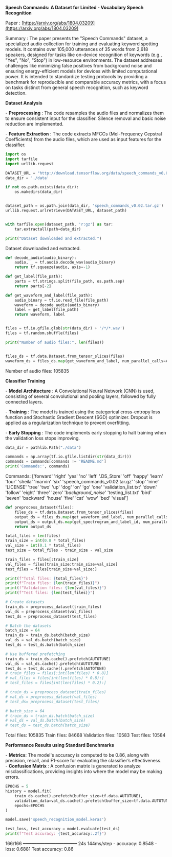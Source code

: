 **Speech Commands:**  **A Dataset for Limited \- Vocabulary Speech Recognition** 



Paper : [https://arxiv.org/abs/1804.03209](https://arxiv.org/abs/1804.03209)

Summary : The paper presents the "Speech Commands" dataset, a specialized audio collection for training and evaluating keyword spotting models. It contains over 105,000 utterances of 35 words from 2,618 speakers, designed for tasks like on-device recognition of keywords (e.g., "Yes", "No", "Stop") in low-resource environments. The dataset addresses challenges like minimizing false positives from background noise and ensuring energy-efficient models for devices with limited computational power. It is intended to standardize testing protocols by providing a benchmark for reproducible and comparable accuracy metrics, with a focus on tasks distinct from general speech recognition, such as keyword detection.

**Dataset Analysis**

\-   **Preprocessing** :   The code resamples the audio files and normalizes them to ensure consistent input for the classifier. Silence removal and basic noise reduction are implemented.  

\-   **Feature Extraction** :   The code extracts   MFCCs (Mel-Frequency Cepstral Coefficients)   from the audio files, which are used as input features for the classifier.


```python
import os
import tarfile
import urllib.request

DATASET_URL = "http://download.tensorflow.org/data/speech_commands_v0.02.tar.gz"
data_dir = './data'

if not os.path.exists(data_dir):
    os.makedirs(data_dir)


dataset_path = os.path.join(data_dir, 'speech_commands_v0.02.tar.gz')
urllib.request.urlretrieve(DATASET_URL, dataset_path)


with tarfile.open(dataset_path, 'r:gz') as tar:
    tar.extractall(path=data_dir)

print("Dataset downloaded and extracted.")

```
Dataset downloaded and extracted.

```python
def decode_audio(audio_binary):
    audio, _ = tf.audio.decode_wav(audio_binary)
    return tf.squeeze(audio, axis=-1)

def get_label(file_path):
    parts = tf.strings.split(file_path, os.path.sep)
    return parts[-2]

def get_waveform_and_label(file_path):
    audio_binary = tf.io.read_file(file_path)
    waveform = decode_audio(audio_binary)
    label = get_label(file_path)
    return waveform, label


files = tf.io.gfile.glob(str(data_dir) + '/*/*.wav')
files = tf.random.shuffle(files)

print("Number of audio files:", len(files))


files_ds = tf.data.Dataset.from_tensor_slices(files)
waveform_ds = files_ds.map(get_waveform_and_label, num_parallel_calls=AUTOTUNE)

```
Number of audio files: 105835

**Classifier Training**

\-   **Model Architecture** :   A   Convolutional Neural Network (CNN)   is used, consisting of several convolutional and pooling layers, followed by fully connected layers.  

\-   **Training** :   The model is trained using the   categorical cross-entropy   loss function and   Stochastic Gradient Descent (SGD)   optimizer.   Dropout   is applied as a regularization technique to prevent overfitting.  

\-   **Early Stopping** :   The code implements early stopping to halt training when the validation loss stops improving.


```python
data_dir = pathlib.Path("./data")

commands = np.array(tf.io.gfile.listdir(str(data_dir)))
commands = commands[commands != 'README.md']
print('Commands:', commands)

```
Commands: ['forward' 'right' 'yes' 'no' 'left' '.DS_Store' 'off' 'happy' 'learn'
 'four' 'sheila' 'marvin' 'six' 'speech_commands_v0.02.tar.gz' 'stop'
 'nine' 'LICENSE' 'tree' 'two' 'up' 'dog' 'on' 'go' 'one'
 'validation_list.txt' 'down' 'follow' 'eight' 'three' 'zero'
 '_background_noise_' 'testing_list.txt' 'bird' 'seven' 'backward' 'house'
 'five' 'cat' 'wow' 'bed' 'visual']
 
```python
def preprocess_dataset(files):
    files_ds = tf.data.Dataset.from_tensor_slices(files)
    output_ds = files_ds.map(get_waveform_and_label, num_parallel_calls=AUTOTUNE)
    output_ds = output_ds.map(get_spectrogram_and_label_id, num_parallel_calls=AUTOTUNE)
    return output_ds

total_files = len(files)
train_size = int(0.8 * total_files)
val_size = int(0.1 * total_files)
test_size = total_files - train_size - val_size

train_files = files[:train_size]
val_files = files[train_size:train_size+val_size]
test_files = files[train_size+val_size:]

print(f"Total files: {total_files}")
print(f"Train files: {len(train_files)}")
print(f"Validation files: {len(val_files)}")
print(f"Test files: {len(test_files)}")

# Create datasets
train_ds = preprocess_dataset(train_files)
val_ds = preprocess_dataset(val_files)
test_ds = preprocess_dataset(test_files)

# Batch the datasets
batch_size = 64
train_ds = train_ds.batch(batch_size)
val_ds = val_ds.batch(batch_size)
test_ds = test_ds.batch(batch_size)

# Use buffered prefetching
train_ds = train_ds.cache().prefetch(AUTOTUNE)
val_ds = val_ds.cache().prefetch(AUTOTUNE)
test_ds = test_ds.cache().prefetch(AUTOTUNE)
# train_files = files[:int(len(files) * 0.8)]
# val_files = files[int(len(files) * 0.8):]
# test_files = files[int(len(files) * 0.2):]

# train_ds = preprocess_dataset(train_files)
# val_ds = preprocess_dataset(val_files)
# test_ds= preprocess_dataset(test_files)

# batch_size = 64
# train_ds = train_ds.batch(batch_size)
# val_ds = val_ds.batch(batch_size)
# test_ds = test_ds.batch(batch_size)

```
Total files: 105835
Train files: 84668
Validation files: 10583
Test files: 10584

**Performance Results using Standard Benchmarks**

\-   **Metrics**:   The model's accuracy is computed to be 0.86, along with precision, recall, and F1-score for evaluating the classifier’s effectiveness.  
\-   **Confusion Matrix** :   A confusion matrix is generated to analyze misclassifications, providing insights into where the model may be making errors.


```python
EPOCHS = 5
history = model.fit(
    train_ds.cache().prefetch(buffer_size=tf.data.AUTOTUNE),
    validation_data=val_ds.cache().prefetch(buffer_size=tf.data.AUTOTUNE),
    epochs=EPOCHS
)
```

```python
model.save('speech_recognition_model.keras')

```
```python
test_loss, test_accuracy = model.evaluate(test_ds)
print(f"Test accuracy: {test_accuracy:.2f}")
```
166/166 ━━━━━━━━━━━━━━━━━━━━ 24s 144ms/step - accuracy: 0.8548 - loss: 0.6881
Test accuracy: 0.86
